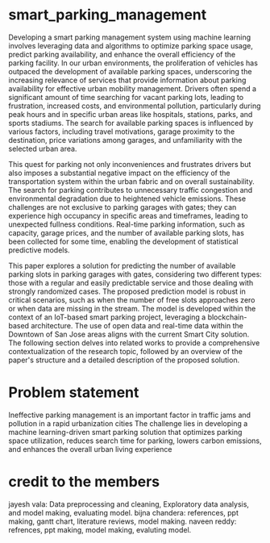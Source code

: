 # smart_parking_management
Developing a smart parking management system using machine learning involves leveraging data and algorithms to optimize parking space usage, predict parking availability, and enhance the overall efficiency of the parking facility. 
In our urban environments, the proliferation of vehicles has outpaced the development of available parking spaces, underscoring the increasing relevance of services that provide information about parking availability for effective urban mobility management. Drivers often spend a significant amount of time searching for vacant parking lots, leading to frustration, increased costs, and environmental pollution, particularly during peak hours and in specific urban areas like hospitals, stations, parks, and sports stadiums. The search for available parking spaces is influenced by various factors, including travel motivations, garage proximity to the destination, price variations among garages, and unfamiliarity with the selected urban area.

This quest for parking not only inconveniences and frustrates drivers but also imposes a substantial negative impact on the efficiency of the transportation system within the urban fabric and on overall sustainability. The search for parking contributes to unnecessary traffic congestion and environmental degradation due to heightened vehicle emissions. These challenges are not exclusive to parking garages with gates; they can experience high occupancy in specific areas and timeframes, leading to unexpected fullness conditions. Real-time parking information, such as capacity, garage prices, and the number of available parking slots, has been collected for some time, enabling the development of statistical predictive models.

This paper explores a solution for predicting the number of available parking slots in parking garages with gates, considering two different types: those with a regular and easily predictable service and those dealing with strongly randomized cases. The proposed prediction model is robust in critical scenarios, such as when the number of free slots approaches zero or when data are missing in the stream. The model is developed within the context of an IoT-based smart parking project, leveraging a blockchain-based architecture. The use of open data and real-time data within the Downtown of San Jose areas aligns with the current Smart City solution. The following section delves into related works to provide a comprehensive contextualization of the research topic, followed by an overview of the paper's structure and a detailed description of the proposed solution.
# Problem statement 
Ineffective parking management is an important factor in traffic jams and pollution in a rapid urbanization cities
The challenge lies in developing a machine learning-driven smart parking solution that optimizes parking space utilization, reduces search time for parking, lowers carbon emissions, and enhances the overall urban living experience
# credit to the members
jayesh vala: Data preprocessing and cleaning, Exploratory data analysis, and model making, evaluating model.
bijna chandera: references, ppt making, gantt chart, literature reviews, model making.
naveen reddy: refrences, ppt making, model making, evaluting model.
